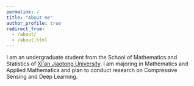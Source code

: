 ```yaml
---
permalink: /
title: "About me"
author_profile: true
redirect_from: 
  - /about/
  - /about.html
---
```


I am an undergraduate student from the School of Mathematics and Statistics of [Xi'an Jiaotong University](www.xjtu.edu.cn). I am majoring in Mathematics and Applied Mathematics and plan to conduct research on Compressive Sensing and Deep Learning.
